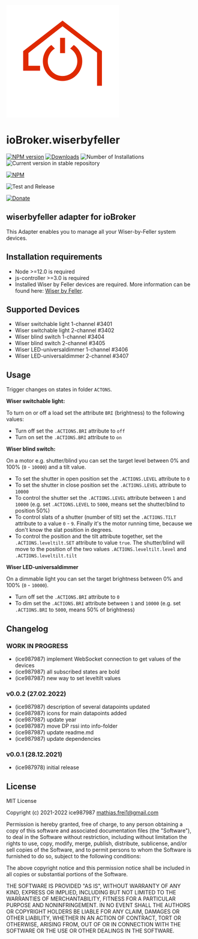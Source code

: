 ![Logo](admin/wiserbyfeller.png)
# ioBroker.wiserbyfeller

[![NPM version](https://img.shields.io/npm/v/iobroker.wiserbyfeller.svg)](https://www.npmjs.com/package/iobroker.wiserbyfeller)
[![Downloads](https://img.shields.io/npm/dm/iobroker.wiserbyfeller.svg)](https://www.npmjs.com/package/iobroker.wiserbyfeller)
![Number of Installations](https://iobroker.live/badges/wiserbyfeller-installed.svg)
![Current version in stable repository](https://img.shields.io/badge/stable-not%20published-%23264777)
<!-- ![Current version in stable repository](https://iobroker.live/badges/wiserbyfeller-stable.svg) -->
<!-- [![Dependency Status](https://img.shields.io/david/ice987987/iobroker.wiserbyfeller.svg)](https://david-dm.org/ice987987/iobroker.wiserbyfeller) -->

[![NPM](https://nodei.co/npm/iobroker.wiserbyfeller.png?downloads=true)](https://nodei.co/npm/iobroker.wiserbyfeller/)

![Test and Release](https://github.com/ice987987/ioBroker.wiserbyfeller/workflows/Test%20and%20Release/badge.svg)

[![Donate](https://img.shields.io/badge/donate-paypal-blue?style=flat)](https://paypal.me/ice987987)

## wiserbyfeller adapter for ioBroker

This Adapter enables you to manage all your Wiser-by-Feller system devices.

## Installation requirements

* Node >=12.0 is required
* js-controller >=3.0 is required
* Installed Wiser by Feller devices are required. More information can be found here: [Wiser by Feller](https://wiser.feller.ch/de/professionals).

## Supported Devices
* Wiser switchable light 1-channel #3401
* Wiser switchable light 2-channel #3402
* Wiser blind switch 1-channel #3404
* Wiser blind switch 2-channel #3405
* Wiser LED-universaldimmer 1-channel #3406
* Wiser LED-universaldimmer 2-channel #3407

## Usage
Trigger changes on states in folder `ACTONS`.

**Wiser switchable light:**

To turn on or off a load set the attribute `BRI` (brightness) to the following values:
* Turn off set the `.ACTIONS.BRI` attribute to `off`
* Turn on set the `.ACTIONS.BRI` attribute to `on`

**Wiser blind switch:**

On a motor e.g. shutter/blind you can set the target level between 0% and 100% (`0` - `10000`) and a tilt value.
* To set the shutter in open position set the `.ACTIONS.LEVEL` attribute to `0`
* To set the shutter in close position set the `.ACTIONS.LEVEL` attribute to `10000`
* To control the shutter set the `.ACTIONS.LEVEL` attribute between `1` and `10000` (e.g. set `.ACTIONS.LEVEL` to `5000`, means set the shutter/blind to position 50%)
* To control slats of a shutter (number of tilt) set the `.ACTIONS.TILT` attribute to a value `0` - `9`. Finally it's the motor running time, because we don't know the slat position in degrees.
* To control the position and the tilt attribute together, set the `.ACTIONS.leveltilt.SET` attribute to value `true`. The shutter/blind will move to the position of the two values `.ACTIONS.leveltilt.level` and `.ACTIONS.leveltilt.tilt`

**Wiser LED-universaldimmer**

On a dimmable light you can set the target brightness between 0% and 100% (`0` - `10000`).
* Turn off set the `.ACTIONS.BRI` attribute to `0`
* To dim set the `.ACTIONS.BRI` attribute between `1` and `10000` (e.g. set `.ACTIONS.BRI` to `5000`, means 50% of brightness)

<!-- 
**The Embedded Web Interface**
Еven without the mobile app, Wiser-by-Feller WLAN device can be set and controlled through a browser and WiFi connection of a mobile phone, tablet or PC (please make sure, that the device is not connetced to the cloud service -> see reset guideline in the manual).

Procedure:
1. Install Wiser-by-Feller WLAN device
2. After first connection to power, Wiser-by-Feller WLAN device has created an own WiFi network, with name (SSID) such as `wiser-000xxxxx`. Connect to it with your phone, tablet or PC and enter passwort, provided together with the device (sticker).
3. Type `192.168.0.1` in your browser
4. Fill in `New Registration` and press the button on the device to continue
5. Log in
6. Go to `settings` -> `Network settings` -> `Add new WLAN`
7. Enter your credentials and press button `Add WLAN`
8. Press button `Reboot Now!`
9. Log out and discconnect your phone, tablet or PC from the Wiser-by-Feller WLAN device
10. Get IP-Address of Wiser-by-Feller WLAN device in your router
11. Enter `IP-Adress` of Wiser-by-Feller WLAN device in settings of the Instance `Gateway-IP`
12. Enter `username` of Wiser-by-Feller WLAN device in settings of the Instance `username`
-->

## Changelog

### __WORK IN PROGRESS__
* (ice987987) implement WebSocket connection to get values of the devices
* (ice987987) all subscribed states are bold
* (ice987987) new way to set leveltilt values

### v0.0.2 (27.02.2022)
* (ice987987) description of several datapoints updated
* (ice987987) icons for main datapoints added
* (ice987987) update year
* (ice987987) move DP rssi into info-folder
* (ice987987) update readme.md
* (ice987987) update dependencies

### v0.0.1 (28.12.2021)
* (ice987978) initial release

## License
MIT License

Copyright (c) 2021-2022 ice987987 <mathias.frei1@gmail.com>

Permission is hereby granted, free of charge, to any person obtaining a copy
of this software and associated documentation files (the "Software"), to deal
in the Software without restriction, including without limitation the rights
to use, copy, modify, merge, publish, distribute, sublicense, and/or sell
copies of the Software, and to permit persons to whom the Software is
furnished to do so, subject to the following conditions:

The above copyright notice and this permission notice shall be included in all
copies or substantial portions of the Software.

THE SOFTWARE IS PROVIDED "AS IS", WITHOUT WARRANTY OF ANY KIND, EXPRESS OR
IMPLIED, INCLUDING BUT NOT LIMITED TO THE WARRANTIES OF MERCHANTABILITY,
FITNESS FOR A PARTICULAR PURPOSE AND NONINFRINGEMENT. IN NO EVENT SHALL THE
AUTHORS OR COPYRIGHT HOLDERS BE LIABLE FOR ANY CLAIM, DAMAGES OR OTHER
LIABILITY, WHETHER IN AN ACTION OF CONTRACT, TORT OR OTHERWISE, ARISING FROM,
OUT OF OR IN CONNECTION WITH THE SOFTWARE OR THE USE OR OTHER DEALINGS IN THE
SOFTWARE.